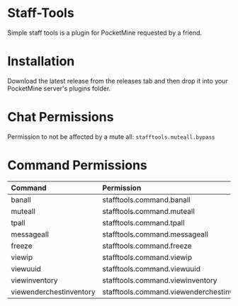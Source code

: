 # Staff-Tools
Simple staff tools is a plugin for PocketMine requested by a friend.

# Installation
Download the latest release from the releases tab and then drop it into your PocketMine server's plugins folder.

# Chat Permissions
Permission to not be affected by a mute all: ```stafftools.muteall.bypass```

# Command Permissions
| Command  | Permission |
| :---  | :---  |
| banall  | stafftools.command.banall  |
| muteall  | stafftools.command.muteall  |
| tpall  | stafftools.command.tpall  |
| messageall  | stafftools.command.messageall  |
| freeze  | stafftools.command.freeze  |
| viewip  | stafftools.command.viewip  |
| viewuuid  | stafftools.command.viewuuid  |
| viewinventory  | stafftools.command.viewinventory  |
| viewenderchestinventory  | stafftools.command.viewenderchestinventory  |